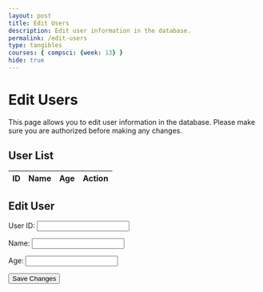 ```yaml
---
layout: post
title: Edit Users
description: Edit user information in the database.
permalink: /edit-users
type: tangibles
courses: { compsci: {week: 13} }
hide: true
---
```


# Edit Users

This page allows you to edit user information in the database. Please make sure you are authorized before making any changes.

## User List

<!-- HTML table layout for user list. The table will be filled by JavaScript below. -->
<table>
  <thead>
    <tr>
      <th>ID</th>
      <th>Name</th>
      <th>Age</th>
      <th>Action</th>
    </tr>
  </thead>
  <tbody id="userList">
    <!-- JavaScript generated user list -->
  </tbody>
</table>

## Edit User

<!-- Form for editing user information -->
<form id="editUserForm">
  <label for="userId">User ID:</label>
  <input type="text" id="userId" name="userId" required>

  <label for="userName">Name:</label>
  <input type="text" id="userName" name="userName" required>

  <label for="userAge">Age:</label>
  <input type="number" id="userAge" name="userAge" required>

  <button type="submit">Save Changes</button>
</form>

<!-- JavaScript code for fetching and displaying user list -->
<script type="module">
  // Import URI and options from your configuration file
  import { uri, options } from '{{site.baseurl}}/assets/js/api/config.js';

  // Set Users endpoint (list of users)
  const userListUrl = uri + '/api/users/';

  // Set Edit User endpoint
  const editUserUrl = uri + '/api/edit-user/';

  // Prepare HTML container for user list
  const userListContainer = document.getElementById("userList");

  // Fetch user list from the API
  fetch(userListUrl, options)
    .then(response => {
      if (response.status !== 200) {
        console.error('Error fetching user list:', response.status);
        return;
      }
      return response.json();
    })
    .then(users => {
      for (const user of users) {
        const tr = document.createElement("tr");
        tr.innerHTML = `<td>${user.uid}</td><td>${user.name}</td><td>${user.age}</td><td><button onclick="editUser(${user.uid})">Edit</button></td>`;
        userListContainer.appendChild(tr);
      }
    })
    .catch(error => console.error('Error fetching user list:', error));

  // Function to handle user editing
  function editUser(userId) {
    // Fetch user details for the selected user
    fetch(`${editUserUrl}${userId}`, options)
      .then(response => {
        if (response.status !== 200) {
          console.error('Error fetching user details:', response.status);
          return;
        }
        return response.json();
      })
      .then(userDetails => {
        // Populate the edit form with user details
        document.getElementById("userId").value = userDetails.uid;
        document.getElementById("userName").value = userDetails.name;
        document.getElementById("userAge").value = userDetails.age;
      })
      .catch(error => console.error('Error fetching user details:', error));
  }

  // Function to handle form submission (updating user information)
  document.getElementById("editUserForm").addEventListener("submit", function (event) {
    event.preventDefault();

    const formData = new FormData(this);

    // Perform the update request to the API
    fetch(editUserUrl, {
      method: 'PUT',
      headers: {
        'Content-Type': 'application/json',
        'Authorization': `Bearer ${getAuthToken()}`
      },
      body: JSON.stringify({
        userId: formData.get("userId"),
        userName: formData.get("userName"),
        userAge: formData.get("userAge")
      })
    })
      .then(response => {
        if (response.status === 200) {
          console.log('User information updated successfully');
          // Optionally, you can update the displayed user list or show a success message
        } else {
          console.error('Error updating user information:', response.status);
          // Optionally, you can show an error message
        }
      })
      .catch(error => console.error('Error updating user information:', error));
  });

  // Function to get the authentication token from cookies
  function getAuthToken() {
    return document.cookie.replace(/(?:(?:^|.*;\s*)jwt\s*=\s*([^;]*).*$)|^.*$/, "$1");
  }
</script>
